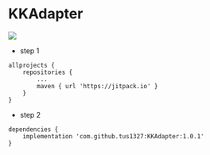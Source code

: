 # KKAdapter

[![](https://jitpack.io/v/tus1327/KKAdapter.svg)](https://jitpack.io/#tus1327/KKAdapter)

- step 1

``` 
allprojects {
	repositories {
		...
		maven { url 'https://jitpack.io' }
	}
}
```

- step 2
```
dependencies {
	implementation 'com.github.tus1327:KKAdapter:1.0.1'
}
```
